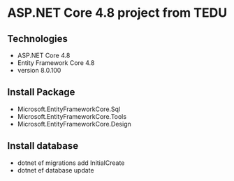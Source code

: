 # ASP.NET Core 4.8 project from TEDU
## Technologies
- ASP.NET Core 4.8
- Entity Framework Core 4.8
- version 8.0.100
## Install Package
- Microsoft.EntityFrameworkCore.Sql
- Microsoft.EntityFrameworkCore.Tools
- Microsoft.EntityFrameworkCore.Design
## Install database
- dotnet ef migrations add InitialCreate
- dotnet ef database update